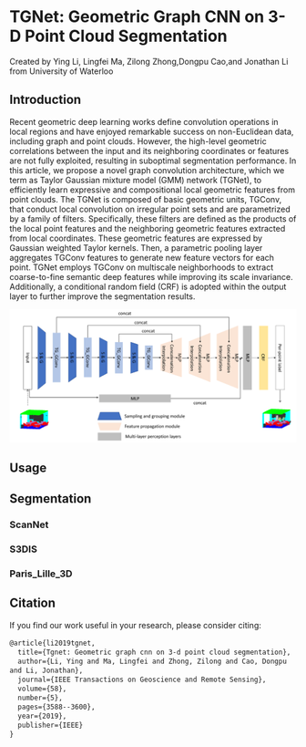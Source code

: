 # TGNet: Geometric Graph CNN on 3-D Point Cloud Segmentation

Created by Ying Li, Lingfei Ma, Zilong Zhong,Dongpu Cao,and Jonathan Li from University of Waterloo
## Introduction
Recent geometric deep learning works define convolution operations in local regions and have enjoyed remarkable success on non-Euclidean data, including graph and point clouds. However, the high-level geometric correlations between the input and its neighboring coordinates or features are not fully exploited, resulting in suboptimal segmentation performance. In this article, we propose a novel graph convolution architecture, which we term as Taylor Gaussian mixture model (GMM) network (TGNet), to efficiently learn expressive and compositional local geometric features from point clouds. The TGNet is composed of basic geometric units, TGConv, that conduct local convolution on irregular point sets and are parametrized by a family of filters. Specifically, these filters are defined as the products of the local point features and the neighboring geometric features extracted from local coordinates. These geometric features are expressed by Gaussian weighted Taylor kernels. Then, a parametric pooling layer aggregates TGConv features to generate new feature vectors for each point. TGNet employs TGConv on multiscale neighborhoods to extract coarse-to-fine semantic deep features while improving its scale invariance. Additionally, a conditional random field (CRF) is adopted within the output layer to further improve the segmentation results.

![arch](./doc/arch.png)

## Usage

## Segmentation

### ScanNet

### S3DIS

### Paris_Lille_3D

## Citation
If you find our work useful in your research, please consider citing:

```
@article{li2019tgnet,
  title={Tgnet: Geometric graph cnn on 3-d point cloud segmentation},
  author={Li, Ying and Ma, Lingfei and Zhong, Zilong and Cao, Dongpu and Li, Jonathan},
  journal={IEEE Transactions on Geoscience and Remote Sensing},
  volume={58},
  number={5},
  pages={3588--3600},
  year={2019},
  publisher={IEEE}
}
```
